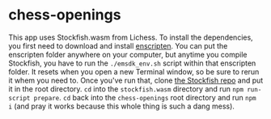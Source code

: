 # chess-openings

This app uses Stockfish.wasm from Lichess. To install the dependencies, you first need to download and install [enscripten](https://emscripten.org). You can put the enscripten folder anywhere on your computer, but anytime you compile Stockfish, you have to run the `./emsdk_env.sh` script within that enscripten folder. It resets when you open a new Terminal window, so be sure to rerun it whem you need to. Once you've run that, clone [the Stockfish repo](https://github.com/lichess-org/stockfish.wasm) and put it in the root directory. `cd` into the `stockfish.wasm` directory and run `npm run-script prepare`. `cd` back into the `chess-openings` root directory and run `npm i` (and pray it works because this whole thing is such a dang mess). 
